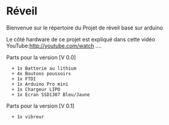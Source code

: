 # Réveil

Bienvenue sur le répertoire du Projet de réveil basé sur arduino

Le côté hardware de ce projet est expliqué dans cette vidéo 
      YouTube:http://youtube.com/watch ....
      
Parts pour la version [V 0.0]

      + 1x Batterie au lithium
      + 4x Boutons poussoirs
      + 1x FTDI
      + 1x Arduino Pro mini
      + 1x Chargeur LIPO
      + 1x Ecran SSD1307 Bleu/Jaune
      
      
Parts pour la version [V 0.1]
      
      + 1x vibreur
